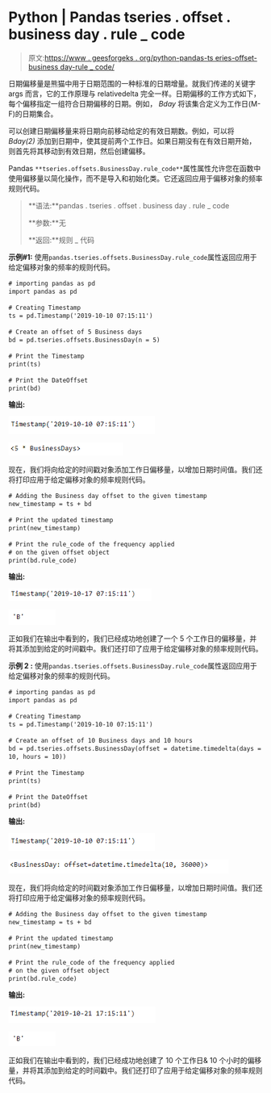 # Python | Pandas tseries . offset . business day . rule _ code

> 原文:[https://www . geesforgeks . org/python-pandas-ts eries-offset-business day-rule _ code/](https://www.geeksforgeeks.org/python-pandas-tseries-offsets-businessday-rule_code/)

日期偏移量是熊猫中用于日期范围的一种标准的日期增量。就我们传递的关键字 args 而言，它的工作原理与 relativedelta 完全一样。日期偏移的工作方式如下，每个偏移指定一组符合日期偏移的日期。例如， *Bday* 将该集合定义为工作日(M-F)的日期集合。

可以创建日期偏移量来将日期向前移动给定的有效日期数。例如，可以将 *Bday(2)* 添加到日期中，使其提前两个工作日。如果日期没有在有效日期开始，则首先将其移动到有效日期，然后创建偏移。

Pandas `**tseries.offsets.BusinessDay.rule_code**`属性属性允许您在函数中使用偏移量以简化操作，而不是导入和初始化类。它还返回应用于偏移对象的频率规则代码。

> **语法:**pandas . tseries . offset . business day . rule _ code
> 
> **参数:**无
> 
> **返回:**规则 _ 代码

**示例#1:** 使用`pandas.tseries.offsets.BusinessDay.rule_code`属性返回应用于给定偏移对象的频率的规则代码。

```
# importing pandas as pd
import pandas as pd

# Creating Timestamp
ts = pd.Timestamp('2019-10-10 07:15:11')

# Create an offset of 5 Business days
bd = pd.tseries.offsets.BusinessDay(n = 5)

# Print the Timestamp
print(ts)

# Print the DateOffset
print(bd)
```

**输出:**

![](img/31fa9e80203f8bb21b39d4385472bd28.png)

![](img/1d1737a5d0b06b452ab379d87f50258d.png)

现在，我们将向给定的时间戳对象添加工作日偏移量，以增加日期时间值。我们还将打印应用于给定偏移对象的频率规则代码。

```
# Adding the Business day offset to the given timestamp
new_timestamp = ts + bd

# Print the updated timestamp
print(new_timestamp)

# Print the rule_code of the frequency applied 
# on the given offset object
print(bd.rule_code)
```

**输出:**

![](img/d10efe783a87515533a70042bbdd85cc.png)

![](img/9be8f2db57d7ef80a46401e68f5923c0.png)

正如我们在输出中看到的，我们已经成功地创建了一个 5 个工作日的偏移量，并将其添加到给定的时间戳中。我们还打印了应用于给定偏移对象的频率规则代码。

**示例 2 :** 使用`pandas.tseries.offsets.BusinessDay.rule_code`属性返回应用于给定偏移对象的频率的规则代码。

```
# importing pandas as pd
import pandas as pd

# Creating Timestamp
ts = pd.Timestamp('2019-10-10 07:15:11')

# Create an offset of 10 Business days and 10 hours
bd = pd.tseries.offsets.BusinessDay(offset = datetime.timedelta(days = 10, hours = 10))

# Print the Timestamp
print(ts)

# Print the DateOffset
print(bd)
```

**输出:**

![](img/31fa9e80203f8bb21b39d4385472bd28.png)

![](img/3ddc56673632c0084372bea2f71ab964.png)

现在，我们将向给定的时间戳对象添加工作日偏移量，以增加日期时间值。我们还将打印应用于给定偏移对象的频率规则代码。

```
# Adding the Business day offset to the given timestamp
new_timestamp = ts + bd

# Print the updated timestamp
print(new_timestamp)

# Print the rule_code of the frequency applied 
# on the given offset object
print(bd.rule_code)
```

**输出:**

![](img/28a71a7149304daec7031eb0c4d37537.png)

![](img/9be8f2db57d7ef80a46401e68f5923c0.png)

正如我们在输出中看到的，我们已经成功地创建了 10 个工作日& 10 个小时的偏移量，并将其添加到给定的时间戳中。我们还打印了应用于给定偏移对象的频率规则代码。